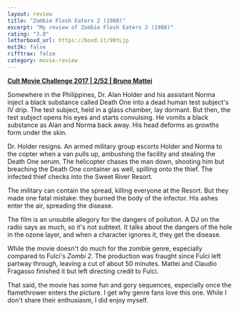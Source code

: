 ```yaml
---
layout: review
title: "Zombie Flesh Eaters 2 (1988)"
excerpt: "My review of Zombie Flesh Eaters 2 (1988)"
rating: "3.0"
letterboxd_url: https://boxd.it/90tLjp
mst3k: false
rifftrax: false
category: movie-review
---
```


<b><a href="https://boxd.it/q7TYk">Cult Movie Challenge 2017 | 2/52 | Bruno Mattei</a></b>

Somewhere in the Philippines, Dr. Alan Holder and his assistant Norma inject a black substance called Death One into a dead human test subject's IV drip. The test subject, held in a glass chamber, lay dormant. But then, the test subject opens his eyes and starts convulsing. He vomits a black substance as Alan and Norma back away. His head deforms as growths form under the skin.

Dr. Holder resigns. An armed military group escorts Holder and Norma to the copter when a van pulls up, ambushing the facility and stealing the Death One serum. The helicopter chases the man down, shooting him but breaching the Death One container as well, spilling onto the thief. The infected thief checks into the Sweet River Resort.

The military can contain the spread, killing everyone at the Resort. But they made one fatal mistake: they burned the body of the infector. His ashes enter the air, spreading the disease.

The film is an unsubtle allegory for the dangers of pollution. A DJ on the radio says as much, so it's not subtext. It talks about the dangers of the hole in the ozone layer, and when a character ignores it, they get the disease.

While the movie doesn't do much for the zombie genre, especially compared to Fulci's <i>Zombi 2</i>. The production was fraught since Fulci left partway through, leaving a cut of about 50 minutes. Mattei and Claudio Fragasso finished it but left directing credit to Fulci.

That said, the movie has some fun and gory sequences, especially once the flamethrower enters the picture. I get why genre fans love this one. While I don't share their enthusiasm, I did enjoy myself.
